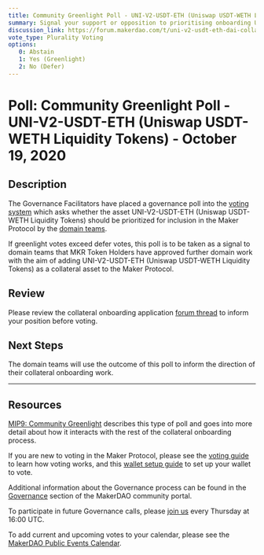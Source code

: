 ```yaml
---
title: Community Greenlight Poll - UNI-V2-USDT-ETH (Uniswap USDT-WETH Liquidity Tokens) - October 19, 2020
summary: Signal your support or opposition to prioritising onboarding UNI-V2-USDT-ETH (Uniswap USDT-WETH Liquidity Tokens). 
discussion_link: https://forum.makerdao.com/t/uni-v2-usdt-eth-dai-collateral-onboarding-application/4280
vote_type: Plurality Voting
options:
   0: Abstain
   1: Yes (Greenlight)
   2: No (Defer)
---
```

# Poll: Community Greenlight Poll - UNI-V2-USDT-ETH (Uniswap USDT-WETH Liquidity Tokens) - October 19, 2020

## Description

The Governance Facilitators have placed a governance poll into the [voting system](https://vote.makerdao.com/polling) which asks whether the asset UNI-V2-USDT-ETH (Uniswap USDT-WETH Liquidity Tokens) should be prioritized for inclusion in the Maker Protocol by the [domain teams](https://github.com/makerdao/mips/blob/Accepted/MIP7/mip7.md#mip7c2-the-current-domain-roles-list). 

If greenlight votes exceed defer votes, this poll is to be taken as a signal to domain teams that MKR Token Holders have approved further domain work with the aim of adding UNI-V2-USDT-ETH (Uniswap USDT-WETH Liquidity Tokens) as a collateral asset to the Maker Protocol.

## Review

Please review the collateral onboarding application [forum thread](https://forum.makerdao.com/t/uni-v2-usdt-eth-dai-collateral-onboarding-application/4280) to inform your position before voting.

## Next Steps

The domain teams will use the outcome of this poll to inform the direction of their collateral onboarding work.

---

## Resources

[MIP9: Community Greenlight](https://github.com/makerdao/mips/blob/Accepted/MIP9/mip9.md) describes this type of poll and goes into more detail about how it interacts with the rest of the collateral onboarding process.

If you are new to voting in the Maker Protocol, please see the [voting guide](https://community-development.makerdao.com/en/learn/governance/how-voting-works/) to learn how voting works, and this [wallet setup guide](https://community-development.makerdao.com/en/learn/governance/voting-setup/) to set up your wallet to vote.

Additional information about the Governance process can be found in the [Governance](https://community-development.makerdao.com/en/learn/governance) section of the MakerDAO community portal.

To participate in future Governance calls, please [join us](https://github.com/makerdao/community/tree/master/governance/governance-and-risk-meetings) every Thursday at 16:00 UTC.

To add current and upcoming votes to your calendar, please see the [MakerDAO Public Events Calendar](https://calendar.google.com/calendar/embed?src=makerdao.com_3efhm2ghipksegl009ktniomdk%40group.calendar.google.com&ctz=America%2FLos_Angeles).